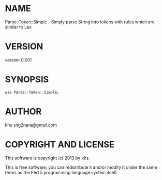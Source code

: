 # NAME

Parse::Token::Simple - Simply parse String into tokens with rules which are similar to Lex.

# VERSION

version 0.001

# SYNOPSIS

    use Parse::Token::Simple;

# AUTHOR

khs <sng2nara@gmail.com>

# COPYRIGHT AND LICENSE

This software is copyright (c) 2013 by khs.

This is free software; you can redistribute it and/or modify it under
the same terms as the Perl 5 programming language system itself.
